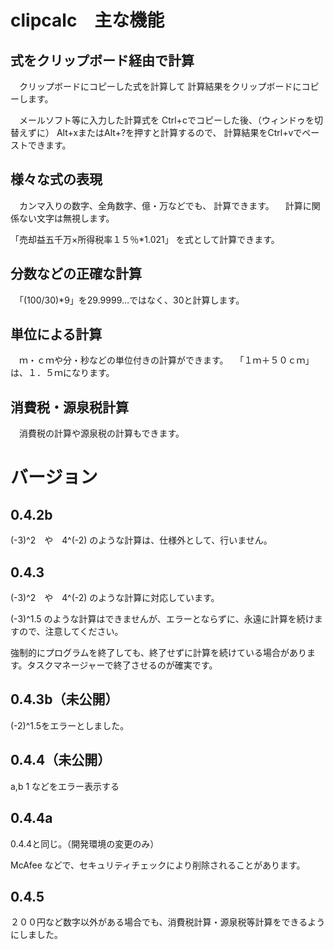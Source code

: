 # clipcalc　主な機能

## 式をクリップボード経由で計算
　クリップボードにコピーした式を計算して
計算結果をクリップボードにコピーします。

　メールソフト等に入力した計算式を
Ctrl+cでコピーした後、（ウィンドゥを切替えずに）
Alt+xまたはAlt+?を押すと計算するので、
計算結果をCtrl+vでペーストできます。

## 様々な式の表現
　カンマ入りの数字、全角数字、億・万などでも、
計算できます。
　計算に関係ない文字は無視します。

「売却益五千万×所得税率１５％*1.021」
を式として計算できます。

## 分数などの正確な計算
　「(100/30)*9」を29.9999…ではなく、30と計算します。

## 単位による計算
　ｍ・ｃｍや分・秒などの単位付きの計算ができます。
　「１ｍ＋５０ｃｍ」は、１．５ｍになります。

## 消費税・源泉税計算
　消費税の計算や源泉税の計算もできます。

# バージョン
## 0.4.2b
(-3)^2　や　4^(-2) のような計算は、仕様外として、行いません。

## 0.4.3
(-3)^2　や　4^(-2) のような計算に対応しています。

(-3)^1.5 のような計算はできませんが、エラーとならずに、永遠に計算を続けますので、注意してください。

強制的にプログラムを終了しても、終了せずに計算を続けている場合があります。タスクマネージャーで終了させるのが確実です。

## 0.4.3b（未公開）

(-2)^1.5をエラーとしました。

## 0.4.4（未公開）

a,b 1 などをエラー表示する

## 0.4.4a

0.4.4と同じ。（開発環境の変更のみ）

McAfee などで、セキュリティチェックにより削除されることがあります。

## 0.4.5

２００円など数字以外がある場合でも、消費税計算・源泉税等計算をできるようにしました。

